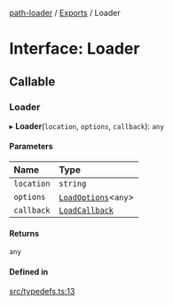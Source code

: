 [path-loader](../README.md) / [Exports](../modules.md) / Loader

# Interface: Loader

## Callable

### Loader

▸ **Loader**(`location`, `options`, `callback`): `any`

#### Parameters

| Name | Type |
| :------ | :------ |
| `location` | `string` |
| `options` | [`LoadOptions`](LoadOptions.md)<`any`\> |
| `callback` | [`LoadCallback`](LoadCallback.md) |

#### Returns

`any`

#### Defined in

[src/typedefs.ts:13](https://github.com/rkesters/path-loader/blob/621d5a0/src/typedefs.ts#L13)
